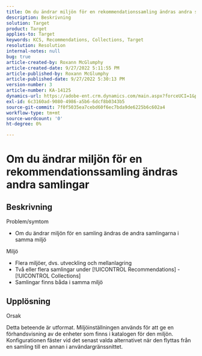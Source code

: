 ```yaml
---
title: Om du ändrar miljön för en rekommendationssamling ändras andra samlingar
description: Beskrivning
solution: Target
product: Target
applies-to: Target
keywords: KCS, Recommendations, Collections, Target
resolution: Resolution
internal-notes: null
bug: true
article-created-by: Roxann McGlumphy
article-created-date: 9/27/2022 5:11:55 PM
article-published-by: Roxann McGlumphy
article-published-date: 9/27/2022 5:30:13 PM
version-number: 3
article-number: KA-14125
dynamics-url: https://adobe-ent.crm.dynamics.com/main.aspx?forceUCI=1&pagetype=entityrecord&etn=knowledgearticle&id=0196a277-873e-ed11-9db1-00224808613b
exl-id: 6c3160ad-9080-4986-a5b6-6dcf8b0343b5
source-git-commit: 7f0f5035ea7cebd60f6ec7bda9de6225b6c602a4
workflow-type: tm+mt
source-wordcount: '0'
ht-degree: 0%

---
```


# Om du ändrar miljön för en rekommendationssamling ändras andra samlingar

## Beskrivning

Problem/symtom<br>
- Om du ändrar miljön för en samling ändras de andra samlingarna i samma miljö



Miljö
- Flera miljöer, dvs. utveckling och mellanlagring
- Två eller flera samlingar under [!UICONTROL Recommendations] - [!UICONTROL Collections]
- Samlingar finns båda i samma miljö



## Upplösning


Orsak

Detta beteende är utformat. Miljöinställningen används för att ge en förhandsvisning av de enheter som finns i katalogen för den miljön. Konfigurationen fäster vid det senast valda alternativet när den flyttas från en samling till en annan i användargränssnittet.
